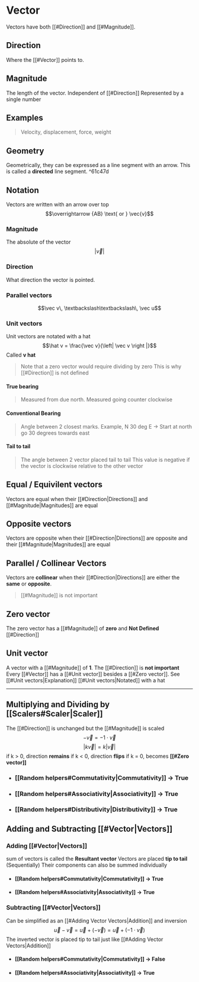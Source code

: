 # Vector
Vectors have both [[#Direction]] and [[#Magnitude]]. 
## Direction
Where the [[#Vector]] points to.
## Magnitude
The length of the vector. Independent of [[#Direction]]
Represented by a single number
## Examples
> Velocity, displacement, force, weight
## Geometry
Geometrically, they can be expressed as a line segment with an arrow. This is called a **directed** line segment. ^61c47d
## Notation
Vectors are written with an arrow over top
$$\overrightarrow {AB} \text{ or } \vec{v}$$
### Magnitude
The absolute of the vector
$$\left | \vec{v} \right |$$
### Direction
What direction the vector is pointed.
### Parallel vectors
$$\vec v\, \textbackslash\textbackslash\, \vec u$$
### Unit vectors
Unit vectors are notated with a hat
$$\hat v = \frac{\vec v}{\left| \vec v \right |}$$
Called **v hat**
> Note that a zero vector would require dividing by zero
> This is why [[#Direction]]  is not defined

#### True bearing
> Measured from due north. Measured going counter clockwise
#### Conventional Bearing
> Angle between 2 closest marks. Example, N 30 deg E -> Start at north go 30 degrees towards east
#### Tail to tail
> The angle between 2 vector placed tail to tail
> This value is negative if the vector is clockwise relative to the other vector
## Equal / Equivilent vectors
Vectors are equal when their [[#Direction|Directions]] and [[#Magnitude|Magnitudes]] are equal
## Opposite vectors
Vectors are opposite when their [[#Direction|Directions]] are opposite and their [[#Magnitude|Magnitudes]] are equal
## Parallel / Collinear Vectors
Vectors are **collinear** when their [[#Direction|Directions]] are either the **same** or **opposite**.
> [[#Magnitude]] is not important
## Zero vector
The zero vector has a [[#Magnitude]] of **zero** and **Not Defined** [[#Direction]]
## Unit vector
A vector with a [[#Magnitude]] of **1**. The [[#Direction]] is **not important**
Every [[#Vector]] has a [[#Unit vector]] besides a [[#Zero vector]]. See [[#Unit vectors|Explanation]]
[[#Unit vectors|Notated]] with a hat

---
## Multiplying and Dividing by [[Scalers#Scaler|Scaler]]
The [[#Direction]] is unchanged but the [[#Magnitude]] is scaled
$$-\vec v = -1 \cdot \vec v$$
$$\left| k\vec{v} \right| = k\left|\vec{v}\right|$$
if k > 0, direction **remains**
if k < 0, direction **flips**
if k = 0, becomes **[[#Zero vector]]**
- ### [[Random helpers#Commutativity|Commutativity]] -> **True**
- ### [[Random helpers#Associativity|Associativity]] -> **True**
- ### [[Random helpers#Distributivity|Distributivity]] -> **True**
## Adding and Subtracting [[#Vector|Vectors]]
### Adding [[#Vector|Vectors]]
sum of vectors is called the **Resultant vector**
Vectors are placed **tip to tail** (Sequentially)
Their components can also be summed individually
- #### [[Random helpers#Commutativity|Commutativity]] -> **True**
- #### [[Random helpers#Associativity|Associativity]] -> **True**
### Subtracting [[#Vector|Vectors]]
Can be simplified as an [[#Adding Vector Vectors|Addition]] and inversion
$$\vec{u}-\vec{v} = \vec{u}+(-\vec{v}) = \vec{u}+(-1\cdot\vec{v})$$
The inverted vector is placed tip to tail just like [[#Adding Vector Vectors|Addition]] 
- #### [[Random helpers#Commutativity|Commutativity]] -> **False**
- #### [[Random helpers#Associativity|Associativity]] -> **True**